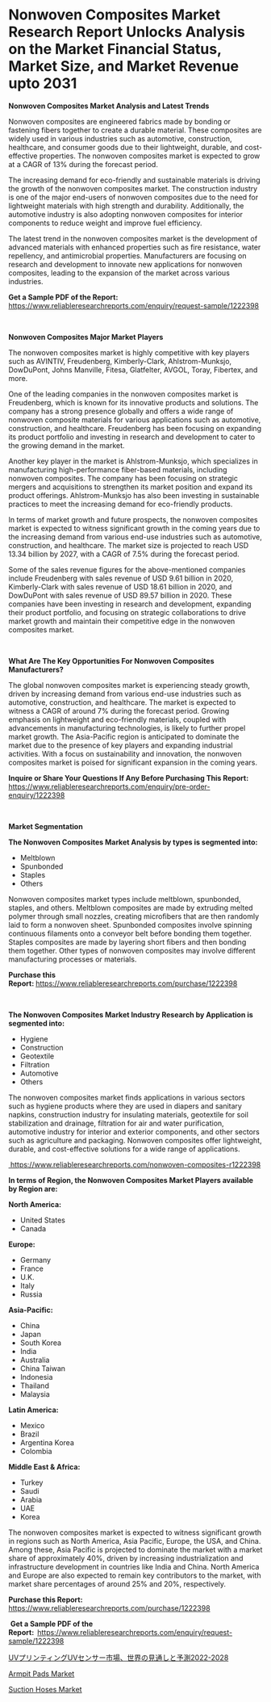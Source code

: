 <p><h1>Nonwoven Composites Market Research Report Unlocks Analysis on the Market Financial Status, Market Size, and Market Revenue upto 2031</h1></p><p><strong>Nonwoven Composites Market Analysis and Latest Trends</strong></p>
<p><p>Nonwoven composites are engineered fabrics made by bonding or fastening fibers together to create a durable material. These composites are widely used in various industries such as automotive, construction, healthcare, and consumer goods due to their lightweight, durable, and cost-effective properties. The nonwoven composites market is expected to grow at a CAGR of 13% during the forecast period.</p><p>The increasing demand for eco-friendly and sustainable materials is driving the growth of the nonwoven composites market. The construction industry is one of the major end-users of nonwoven composites due to the need for lightweight materials with high strength and durability. Additionally, the automotive industry is also adopting nonwoven composites for interior components to reduce weight and improve fuel efficiency.</p><p>The latest trend in the nonwoven composites market is the development of advanced materials with enhanced properties such as fire resistance, water repellency, and antimicrobial properties. Manufacturers are focusing on research and development to innovate new applications for nonwoven composites, leading to the expansion of the market across various industries.</p></p>
<p><strong>Get a Sample PDF of the Report:&nbsp;</strong> <a href="https://www.reliableresearchreports.com/enquiry/request-sample/1222398">https://www.reliableresearchreports.com/enquiry/request-sample/1222398</a></p>
<p>&nbsp;</p>
<p><strong>Nonwoven Composites Major Market Players</strong></p>
<p><p>The nonwoven composites market is highly competitive with key players such as AVINTIV, Freudenberg, Kimberly-Clark, Ahlstrom-Munksjo, DowDuPont, Johns Manville, Fitesa, Glatfelter, AVGOL, Toray, Fibertex, and more.</p><p>One of the leading companies in the nonwoven composites market is Freudenberg, which is known for its innovative products and solutions. The company has a strong presence globally and offers a wide range of nonwoven composite materials for various applications such as automotive, construction, and healthcare. Freudenberg has been focusing on expanding its product portfolio and investing in research and development to cater to the growing demand in the market.</p><p>Another key player in the market is Ahlstrom-Munksjo, which specializes in manufacturing high-performance fiber-based materials, including nonwoven composites. The company has been focusing on strategic mergers and acquisitions to strengthen its market position and expand its product offerings. Ahlstrom-Munksjo has also been investing in sustainable practices to meet the increasing demand for eco-friendly products.</p><p>In terms of market growth and future prospects, the nonwoven composites market is expected to witness significant growth in the coming years due to the increasing demand from various end-use industries such as automotive, construction, and healthcare. The market size is projected to reach USD 13.34 billion by 2027, with a CAGR of 7.5% during the forecast period.</p><p>Some of the sales revenue figures for the above-mentioned companies include Freudenberg with sales revenue of USD 9.61 billion in 2020, Kimberly-Clark with sales revenue of USD 18.61 billion in 2020, and DowDuPont with sales revenue of USD 89.57 billion in 2020. These companies have been investing in research and development, expanding their product portfolio, and focusing on strategic collaborations to drive market growth and maintain their competitive edge in the nonwoven composites market.</p></p>
<p>&nbsp;</p>
<p><strong>What Are The Key Opportunities For Nonwoven Composites Manufacturers?</strong></p>
<p><p>The global nonwoven composites market is experiencing steady growth, driven by increasing demand from various end-use industries such as automotive, construction, and healthcare. The market is expected to witness a CAGR of around 7% during the forecast period. Growing emphasis on lightweight and eco-friendly materials, coupled with advancements in manufacturing technologies, is likely to further propel market growth. The Asia-Pacific region is anticipated to dominate the market due to the presence of key players and expanding industrial activities. With a focus on sustainability and innovation, the nonwoven composites market is poised for significant expansion in the coming years.</p></p>
<p><strong>Inquire or Share Your Questions If Any Before Purchasing This Report:</strong> <a href="https://www.reliableresearchreports.com/enquiry/pre-order-enquiry/1222398">https://www.reliableresearchreports.com/enquiry/pre-order-enquiry/1222398</a></p>
<p>&nbsp;</p>
<p><strong>Market Segmentation</strong></p>
<p><strong>The Nonwoven Composites Market Analysis by types is segmented into:</strong></p>
<p><ul><li>Meltblown</li><li>Spunbonded</li><li>Staples</li><li>Others</li></ul></p>
<p><p>Nonwoven composites market types include meltblown, spunbonded, staples, and others. Meltblown composites are made by extruding melted polymer through small nozzles, creating microfibers that are then randomly laid to form a nonwoven sheet. Spunbonded composites involve spinning continuous filaments onto a conveyor belt before bonding them together. Staples composites are made by layering short fibers and then bonding them together. Other types of nonwoven composites may involve different manufacturing processes or materials.</p></p>
<p><strong>Purchase this Report:&nbsp;</strong><a href="https://www.reliableresearchreports.com/purchase/1222398">https://www.reliableresearchreports.com/purchase/1222398</a></p>
<p>&nbsp;</p>
<p><strong>The Nonwoven Composites Market Industry Research by Application is segmented into:</strong></p>
<p><ul><li>Hygiene</li><li>Construction</li><li>Geotextile</li><li>Filtration</li><li>Automotive</li><li>Others</li></ul></p>
<p><p>The nonwoven composites market finds applications in various sectors such as hygiene products where they are used in diapers and sanitary napkins, construction industry for insulating materials, geotextile for soil stabilization and drainage, filtration for air and water purification, automotive industry for interior and exterior components, and other sectors such as agriculture and packaging. Nonwoven composites offer lightweight, durable, and cost-effective solutions for a wide range of applications.</p></p>
<p><a href="https://www.reliableresearchreports.com/nonwoven-composites-r1222398">&nbsp;https://www.reliableresearchreports.com/nonwoven-composites-r1222398</a></p>
<p><strong>In terms of Region, the Nonwoven Composites Market Players available by Region are:</strong></p>
<p>
    <p> <strong> North America: </strong>
        <ul>
            <li>United States</li>
            <li>Canada</li>
        </ul>
        </p> 
    <p> <strong> Europe: </strong>
        <ul>
            <li>Germany</li>
            <li>France</li>
            <li>U.K.</li>
            <li>Italy</li>
            <li>Russia</li>
        </ul>
        </p> 
    <p> <strong> Asia-Pacific: </strong>
        <ul>
            <li>China</li>
            <li>Japan</li>
            <li>South Korea</li>
            <li>India</li>
            <li>Australia</li>
            <li>China Taiwan</li>
            <li>Indonesia</li>
            <li>Thailand</li>
            <li>Malaysia</li>
        </ul>
        </p> 
    <p> <strong> Latin America: </strong>
        <ul>
            <li>Mexico</li>
            <li>Brazil</li>
            <li>Argentina Korea</li>
            <li>Colombia</li>
        </ul>
        </p> 
    <p> <strong> Middle East & Africa: </strong>
        <ul>
            <li>Turkey</li>
            <li>Saudi</li>
            <li>Arabia</li>
            <li>UAE</li>
            <li>Korea</li>
        </ul>
    </p>
    </p>
<p><p>The nonwoven composites market is expected to witness significant growth in regions such as North America, Asia Pacific, Europe, the USA, and China. Among these, Asia Pacific is projected to dominate the market with a market share of approximately 40%, driven by increasing industrialization and infrastructure development in countries like India and China. North America and Europe are also expected to remain key contributors to the market, with market share percentages of around 25% and 20%, respectively.</p></p>
<p><strong>Purchase this Report: </strong><a href="https://www.reliableresearchreports.com/purchase/1222398">https://www.reliableresearchreports.com/purchase/1222398</a></p>
<p>&nbsp;<strong>Get a Sample PDF of the Report:&nbsp;&nbsp;</strong><a href="https://www.reliableresearchreports.com/enquiry/request-sample/1222398">https://www.reliableresearchreports.com/enquiry/request-sample/1222398</a></p>
<p><strong></strong></p>
<p><p><a href="https://github.com/CloydAbbott2023/Market-Research-Report-List-2/blob/main/7323790130674.md">UVプリンティングUVセンサー市場、世界の見通しと予測2022-2028</a></p><p><a href="https://view.publitas.com/reportprime-1/armpit-pads-market-size-is-growing-at-cagr-of-10-7-and-this-report-covers-analysis-by-type-application-growth-and-forecast-2024-2031/">Armpit Pads Market</a></p><p><a href="https://view.publitas.com/reportprime-1/suction-hoses-market-size-share-analysis-growth-trends-forecasts-2024-2031/">Suction Hoses Market</a></p></p>